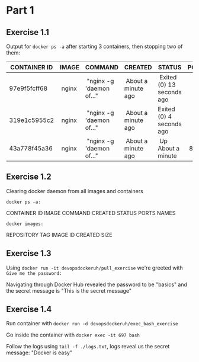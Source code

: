 # Part 1

## Exercise 1.1

Output for `docker ps -a` after starting 3 containers, then stopping two of them:

 CONTAINER ID | IMAGE | COMMAND | CREATED | STATUS | PORTS | NAMES
------------- | ----- | ------- | ------- | ------ | ----- | -----
97e9f5fcff68 | nginx | "nginx -g 'daemon of…" | About a minute ago | Exited (0) 13 seconds ago | | vigilant_franklin
319e1c5955c2 | nginx | "nginx -g 'daemon of…" | About a minute ago | Exited (0) 4 seconds ago | | naughty_vaughan
43a778f45a36 | nginx | "nginx -g 'daemon of…" | About a minute ago | Up About a minute | 80/tcp | romantic_banach


## Exercise 1.2

Clearing docker daemon from all images and containers

`docker ps -a:`

CONTAINER ID        IMAGE               COMMAND             CREATED             STATUS              PORTS               NAMES

`docker images:`

REPOSITORY          TAG                 IMAGE ID            CREATED             SIZE

## Exercise 1.3

Using `docker run -it devopsdockeruh/pull_exercise` we're greeted with `Give me the password:`

Navigating through Docker Hub revealed the password to be "basics" and the secret message is "This is the secret message"

## Exercise 1.4 

Run container with `docker run -d devopsdockeruh/exec_bash_exercise`

Go inside the container with `docker exec -it 697 bash`

Follow the logs using `tail -f ./logs.txt`, logs reveal us the secret message: "Docker is easy"

